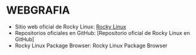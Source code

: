 # WEBGRAFIA
- Sitio web oficial de Rocky Linux:
[Rocky Linux](https://rockylinux.org/)
- Repositorios oficiales en GitHub:
[Repositorio oficial de Rocky Linux en GitHub]
- Rocky Linux Package Browser:
Rocky Linux Package Browser
